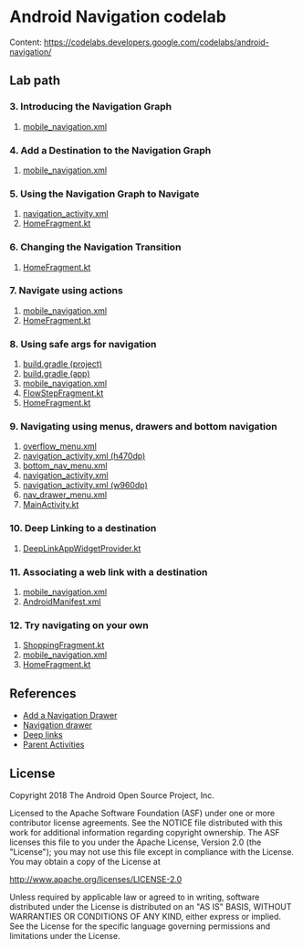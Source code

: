 # Android Navigation codelab

Content: https://codelabs.developers.google.com/codelabs/android-navigation/

Lab path
--------

### 3. Introducing the Navigation Graph

1. [mobile_navigation.xml](http://github.com/dscoppelletti/android-navigation/blob/attend/app/src/main/res/navigation/mobile_navigation.xml)

### 4. Add a Destination to the Navigation Graph

1. [mobile_navigation.xml](http://github.com/dscoppelletti/android-navigation/blob/attend/app/src/main/res/navigation/mobile_navigation.xml)

### 5. Using the Navigation Graph to Navigate

1. [navigation_activity.xml](http://github.com/dscoppelletti/android-navigation/blob/attend/app/src/main/res/layout/navigation_activity.xml)
1. [HomeFragment.kt](http://github.com/dscoppelletti/android-navigation/blob/attend/app/src/main/java/com/example/android/codelabs/navigation/HomeFragment.kt)

### 6. Changing the Navigation Transition

1. [HomeFragment.kt](http://github.com/dscoppelletti/android-navigation/blob/attend/app/src/main/java/com/example/android/codelabs/navigation/HomeFragment.kt)

### 7. Navigate using actions

1. [mobile_navigation.xml](http://github.com/dscoppelletti/android-navigation/blob/attend/app/src/main/res/navigation/mobile_navigation.xml)
1. [HomeFragment.kt](http://github.com/dscoppelletti/android-navigation/blob/attend/app/src/main/java/com/example/android/codelabs/navigation/HomeFragment.kt)

### 8. Using safe args for navigation

1. [build.gradle (project)](http://github.com/dscoppelletti/android-navigation/blob/attend/build.gradle)
1. [build.gradle (app)](http://github.com/dscoppelletti/android-navigation/blob/attend/app/build.gradle)
1. [mobile_navigation.xml](http://github.com/dscoppelletti/android-navigation/blob/attend/app/src/main/res/navigation/mobile_navigation.xml)
1. [FlowStepFragment.kt](http://github.com/dscoppelletti/android-navigation/blob/attend/app/src/main/java/com/example/android/codelabs/navigation/FlowStepFragment.kt)
1. [HomeFragment.kt](http://github.com/dscoppelletti/android-navigation/blob/attend/app/src/main/java/com/example/android/codelabs/navigation/HomeFragment.kt)

### 9. Navigating using menus, drawers and bottom navigation

1. [overflow_menu.xml](http://github.com/dscoppelletti/android-navigation/blob/attend/app/src/main/res/menu/overflow_menu.xml)
1. [navigation_activity.xml (h470dp)](http://github.com/dscoppelletti/android-navigation/blob/attend/app/src/main/res/layout-h470dp/navigation_activity.xml)
1. [bottom_nav_menu.xml](http://github.com/dscoppelletti/android-navigation/blob/attend/app/src/main/res/menu/bottom_nav_menu.xml)
1. [navigation_activity.xml](http://github.com/dscoppelletti/android-navigation/blob/attend/app/src/main/res/layout/navigation_activity.xml)
1. [navigation_activity.xml (w960dp)](http://github.com/dscoppelletti/android-navigation/blob/attend/app/src/main/res/layout-w960dp/navigation_activity.xml)
1. [nav_drawer_menu.xml](http://github.com/dscoppelletti/android-navigation/blob/attend/app/src/main/res/menu/nav_drawer_menu.xml)
1. [MainActivity.kt](http://github.com/dscoppelletti/android-navigation/blob/attend/app/src/main/java/com/example/android/codelabs/navigation/MainActivity.kt)

### 10. Deep Linking to a destination

1. [DeepLinkAppWidgetProvider.kt](http://github.com/dscoppelletti/android-navigation/blob/attend/app/src/main/java/com/example/android/codelabs/navigation/DeepLinkAppWidgetProvider.kt)

### 11. Associating a web link with a destination

1. [mobile_navigation.xml](http://github.com/dscoppelletti/android-navigation/blob/attend/app/src/main/res/navigation/mobile_navigation.xml)
1. [AndroidManifest.xml](http://github.com/dscoppelletti/android-navigation/blob/attend/app/src/main/AndroidManifest.xml)

### 12. Try navigating on your own

1. [ShoppingFragment.kt](http://github.com/dscoppelletti/android-navigation/blob/attend/app/src/main/java/com/example/android/codelabs/navigation/ShoppingFragment.kt)
1. [mobile_navigation.xml](http://github.com/dscoppelletti/android-navigation/blob/attend/app/src/main/res/navigation/mobile_navigation.xml)
1. [HomeFragment.kt](http://github.com/dscoppelletti/android-navigation/blob/attend/app/src/main/java/com/example/android/codelabs/navigation/HomeFragment.kt)

References
----------

* [Add a Navigation Drawer](http://developer.android.com/guide/navigation/navigation-ui#add_a_navigation_drawer)
* [Navigation drawer](http://material.io/components/navigation-drawer)
* [Deep links](http://developer.android.com/training/app-links/deep-linking)
* [Parent Activities](http://developer.android.com/training/appbar/up-action.html#declare-parent)

License
-------

Copyright 2018 The Android Open Source Project, Inc.

Licensed to the Apache Software Foundation (ASF) under one or more contributor
license agreements.  See the NOTICE file distributed with this work for
additional information regarding copyright ownership.  The ASF licenses this
file to you under the Apache License, Version 2.0 (the "License"); you may not
use this file except in compliance with the License.  You may obtain a copy of
the License at

http://www.apache.org/licenses/LICENSE-2.0

Unless required by applicable law or agreed to in writing, software
distributed under the License is distributed on an "AS IS" BASIS, WITHOUT
WARRANTIES OR CONDITIONS OF ANY KIND, either express or implied.  See the
License for the specific language governing permissions and limitations under
the License.
